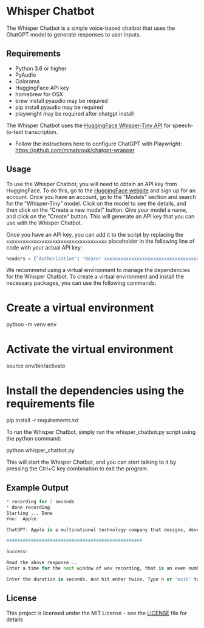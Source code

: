 # Whisper Chatbot

The Whisper Chatbot is a simple voice-based chatbot that uses the ChatGPT model to generate responses to user inputs.

## Requirements

- Python 3.6 or higher
- PyAudio
- Colorama
- HuggingFace API key
- homebrew for OSX
- brew install pyaudio may be required
- pip install pyaudio may be required
- playwright may be required after chatgpt install


The Whisper Chatbot uses the [HuggingFace Whisper-Tiny API](https://api-inference.huggingface.co/models/openai/whisper-tiny) for speech-to-text transcription.

- Follow the instructions here to configure ChatGPT with Playwright:  https://github.com/mmabrouk/chatgpt-wrapper

## Usage

To use the Whisper Chatbot, you will need to obtain an API key from HuggingFace. To do this, go to the [HuggingFace website](https://huggingface.co/) and sign up for an account. Once you have an account, go to the "Models" section and search for the "Whisper-Tiny" model. Click on the model to see the details, and then click on the "Create a new model" button. Give your model a name, and click on the "Create" button. This will generate an API key that you can use with the Whisper Chatbot.

Once you have an API key, you can add it to the script by replacing the `xxxxxxxxxxxxxxxxxxxxxxxxxxxxxxxxxxxxx` placeholder in the following line of code with your actual API key:

```python
headers = {"Authorization": "Bearer xxxxxxxxxxxxxxxxxxxxxxxxxxxxxxxxxxxxx"}
```

We recommend using a virtual environment to manage the dependencies for the Whisper Chatbot. To create a virtual environment and install the necessary packages, you can use the following commands:

# Create a virtual environment
python -m venv env

# Activate the virtual environment
source env/bin/activate

# Install the dependencies using the requirements file
pip install -r requirements.txt

To run the Whisper Chatbot, simply run the whisper_chatbot.py script using the python command:

python whisper_chatbot.py


This will start the Whisper Chatbot, and you can start talking to it by pressing the Ctrl+C key combination to exit the program.

## Example Output

``` python Welcome to the Whisper Chatbot! Press Ctrl+C to exit.
* recording for 2 seconds
* done recording
Starting ... Done
You:  Apple.

ChatGPT: Apple is a multinational technology company that designs, develops, and sells consumer electronics, computer software, and online services. The company's best-known hardware products include the iPhone, iPad, and Mac personal computers. Apple's software includes the macOS and iOS operating systems, the iTunes media player, and the Safari web browser. The company also offers online services such as the iCloud cloud storage service and the Apple Music streaming service.

##################################################

Success!

Read the above response...
Enter a time for the next window of wav recording, that is an even number and press enter to continue when ready; to exit, press Ctrl+C

Enter the duration in seconds. And hit enter twice. Type n or 'exit' to quit:  

```



## License

This project is licensed under the MIT License - see the [LICENSE](LICENSE) file for details
